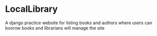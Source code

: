 # LocalLibrary

A django practice website for listing books and authors where users can boorow books and librarians will manage the site